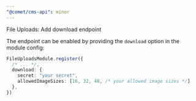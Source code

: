 ```yaml
---
"@comet/cms-api": minor
---
```


File Uploads: Add download endpoint

The endpoint can be enabled by providing the `download` option in the module config:

```ts
FileUploadsModule.register({
  /* ... */,
  download: {
    secret: "your secret",
    allowedImageSizes: [16, 32, 48, /* your allowed image sizes */]
  },
})
```
